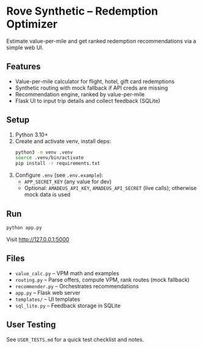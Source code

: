 # Rove Synthetic – Redemption Optimizer

Estimate value-per-mile and get ranked redemption recommendations via a simple web UI.

## Features
- Value-per-mile calculator for flight, hotel, gift card redemptions
- Synthetic routing with mock fallback if API creds are missing
- Recommendation engine, ranked by value-per-mile
- Flask UI to input trip details and collect feedback (SQLite)

## Setup
1. Python 3.10+
2. Create and activate venv, install deps:
   ```bash
   python3 -m venv .venv
   source .venv/bin/activate
   pip install -r requirements.txt
   ```
3. Configure `.env` (see `.env.example`):
   - `APP_SECRET_KEY` (any value for dev)
   - Optional: `AMADEUS_API_KEY`, `AMADEUS_API_SECRET` (live calls); otherwise mock data is used

## Run
```bash
python app.py
```
Visit http://127.0.0.1:5000

## Files
- `value_calc.py` – VPM math and examples
- `routing.py` – Parse offers, compute VPM, rank routes (mock fallback)
- `recommender.py` – Orchestrates recommendations
- `app.py` – Flask web server
- `templates/` – UI templates
- `sql_lite.py` – Feedback storage in SQLite

## User Testing
See `USER_TESTS.md` for a quick test checklist and notes. 